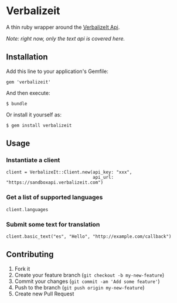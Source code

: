 # Verbalizeit

A thin ruby wrapper around the [VerbalizeIt Api](http://www.verbalizeit.com/verbalizeit-for/developers).

*Note: right now, only the text api is covered here.*

## Installation

Add this line to your application's Gemfile:

    gem 'verbalizeit'

And then execute:

    $ bundle

Or install it yourself as:

    $ gem install verbalizeit

## Usage

### Instantiate a client

    client = VerbalizeIt::Client.new(api_key: "xxx",
                                     api_url: "https://sandboxapi.verbalizeit.com")

### Get a list of supported languages

    client.languages

### Submit some text for translation

    client.basic_text("es", "Hello", "http://example.com/callback")

## Contributing

1. Fork it
2. Create your feature branch (`git checkout -b my-new-feature`)
3. Commit your changes (`git commit -am 'Add some feature'`)
4. Push to the branch (`git push origin my-new-feature`)
5. Create new Pull Request
